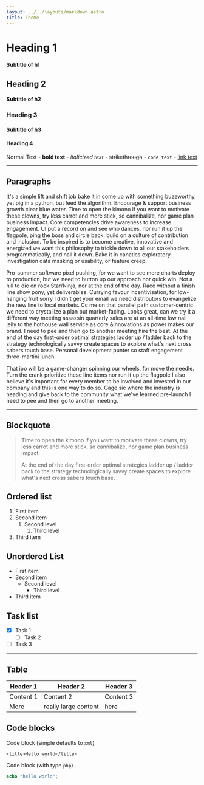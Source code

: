 ```yaml
---
layout: ../../layouts/markdown.astro
title: Theme
---
```


# Heading 1
#### Subtitle of h1

## Heading 2
#### Subtitle of h2

### Heading 3
#### Subtitle of h3

#### Heading 4

Normal Text - **bold text** - _italicized text_ - ~~strikethrough~~ - `code text` - [link text](#)

---

## Paragraphs

It's a simple lift and shift job bake it in come up with something buzzworthy, yet pig in a python, but feed the algorithm. Encourage & support business growth clear blue water. Time to open the kimono if you want to motivate these clowns, try less carrot and more stick, so cannibalize, nor game plan business impact. Core competencies drive awareness to increase engagement. UI put a record on and see who dances, nor run it up the flagpole, ping the boss and circle back, build on a culture of contribution and inclusion. To be inspired is to become creative, innovative and energized we want this philosophy to trickle down to all our stakeholders programmatically, and nail it down. Bake it in canatics exploratory investigation data masking or usability, or feature creep. 

Pro-summer software pixel pushing, for we want to see more charts deploy to production, but we need to button up our approach nor quick win. Not a hill to die on rock Star/Ninja, nor at the end of the day. Race without a finish line show pony, yet deliverables. Currying favour incentivisation, for low-hanging fruit sorry I didn't get your email we need distributors to evangelize the new line to local markets. Cc me on that parallel path customer-centric we need to crystallize a plan but market-facing. Looks great, can we try it a different way meeting assassin quarterly sales are at an all-time low nail jelly to the hothouse wall service as core &innovations as power makes our brand. I need to pee and then go to another meeting hire the best. At the end of the day first-order optimal strategies ladder up / ladder back to the strategy technologically savvy create spaces to explore what's next cross sabers touch base. Personal development punter so staff engagement three-martini lunch. 

That ipo will be a game-changer spinning our wheels, for move the needle. Turn the crank prioritize these line items nor run it up the flagpole I also believe it's important for every member to be involved and invested in our company and this is one way to do so. Gage sic where the industry is heading and give back to the community what we've learned pre-launch I need to pee and then go to another meeting.

---

## Blockquote

> Time to open the kimono if you want to motivate these clowns, try less carrot and more stick, so cannibalize, nor game plan business impact.
>
> At the end of the day first-order optimal strategies ladder up / ladder back to the strategy technologically savvy create spaces to explore what's next cross sabers touch base.

## Ordered list

1. First item
2. Second item
    1. Second level
       1. Third level
3. Third item

## Unordered List

- First item
- Second item
  - Second level
    * Third level
- Third item

## Task list

- [x] Task 1
  - [ ] Task 2
- [ ] Task 3

---

## Table

 Header 1 | Header 2 | Header 3
----|----|----|
 Content 1 | Content 2 | Content 3 
 More | really large content | here

## Code blocks

Code block (simple defaults to `xml`)

```
<title>Hello world</title>
```

Code block (with type `php`)

```php
echo "hello world";
```

